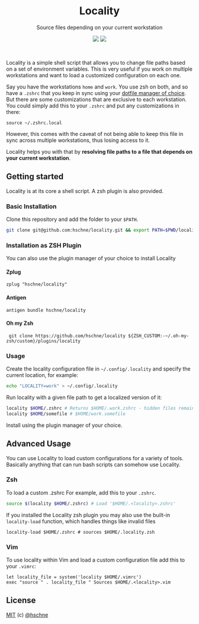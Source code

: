 <h1 align="center">Locality</h1> <p
align="center">Source files depending on your current workstation</p>

<p align="center">
<a href="https://forthebadge.com"><img src="https://forthebadge.com/images/badges/built-with-love.svg"></a>
<a href="https://forthebadge.com"><img src="https://forthebadge.com/images/badges/you-didnt-ask-for-this.svg"></a>
</p>

<br>

Locality is a simple shell script that allows you to change file paths based on a set of environment variables. 
This is very useful if you work on multiple workstations and want to load a customized configuration on each one.

Say you have the workstations `home` and `work`. You use zsh on both, and so have a `.zshrc` that you keep in sync using your [dotfile manager of choice](https://github.com/webpro/awesome-dotfiles#tools). 
But there are some customizations that are exclusive to each workstation. You could simply add this to your `.zshrc` and put any customizations in there:

```
source ~/.zshrc.local
```

However, this comes with the caveat of not being able to keep this file in sync across multiple workstations, thus losing access to it. 

Locality helps you with that by **resolving file paths to a file that depends on your current workstation**.

## Getting started

Locality is at its core a shell script. A zsh plugin is also provided. 

###  Basic Installation

Clone this repository and add the folder to your `$PATH`.

```sh
git clone git@github.com:hschne/locality.git && export PATH=$PWD/locality:$PATH
```

### Installation as ZSH Plugin

You can also use the plugin manager of your choice to install Locality

#### Zplug

```
zplug "hschne/locality"
```

#### Antigen 

```
antigen bundle hschne/locality
```

#### Oh my Zsh

```
 git clone https://github.com/hschne/locality ${ZSH_CUSTOM:-~/.oh-my-zsh/custom}/plugins/locality
```

### Usage

Create the locality configuration file in `~/.config/.locality` and specify the current location, for example: 

```sh
echo "LOCALITY=work" > ~/.config/.locality
```

Run locality with a given file path to get a localized version of it:

```sh 
locality $HOME/.zshrc # Returns $HOME/.work.zshrc - hidden files remain hidden
locality $HOME/somefile # $HOME/work.somefile
```


Install using the plugin manager of your choice. 


## Advanced Usage

You can use Locality to load custom configurations for a variety of tools. Basically anything that can run bash scripts can somehow use Locality.

### Zsh

To load a custom .zshrc For example, add this to your `.zshrc`.

```bash
source $(locality $HOME/.zshrc) # Load '$HOME/.<locality>.zshrc'
```

If you installed the Locality zsh plugin you may also use the built-in `locality-load` function, which handles things like invalid files

```
locality-load $HOME/.zshrc # sources $HOME/.locality.zsh
```

### Vim

To use locality within Vim and load a custom configuration file add this to your `.vimrc`: 

```vim
let locality_file = system('locality $HOME/.vimrc') 
exec "source " . locality_file " Sources $HOME/.<locality>.vim
```

## License

[MIT](LICENSE) (c) [@hschne](https://github.com/hschne)
